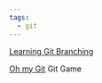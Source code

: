 ```yaml
---
tags:
  - git
---
```



[Learning Git Branching](https://github.com/pcottle/learnGitBranching)

[Oh my Git](https://ohmygit.org/)  Git Game